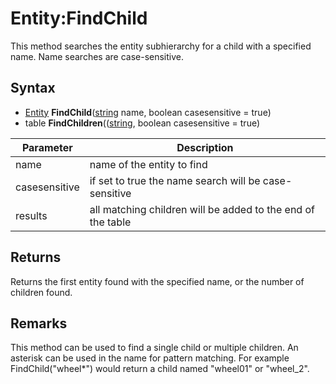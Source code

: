 # Entity:FindChild

This method searches the entity subhierarchy for a child with a specified name. Name searches are case-sensitive.

## Syntax

- [Entity](Entity.md) **FindChild**([string](https://www.lua.org/manual/5.4/manual.html#6.4) name, boolean casesensitive = true)
- table **FindChildren**(([string](https://www.lua.org/manual/5.4/manual.html#6.4), boolean casesensitive = true)

| Parameter | Description |
| --- | --- |
| name | name of the entity to find |
| casesensitive | if set to true the name search will be case-sensitive |
| results | all matching children will be added to the end of the table |

## Returns

Returns the first entity found with the specified name, or the number of children found.

## Remarks

This method can be used to find a single child or multiple children. An asterisk can be used in the name for pattern matching. For example FindChild("wheel*") would return a child named "wheel01" or "wheel_2".
